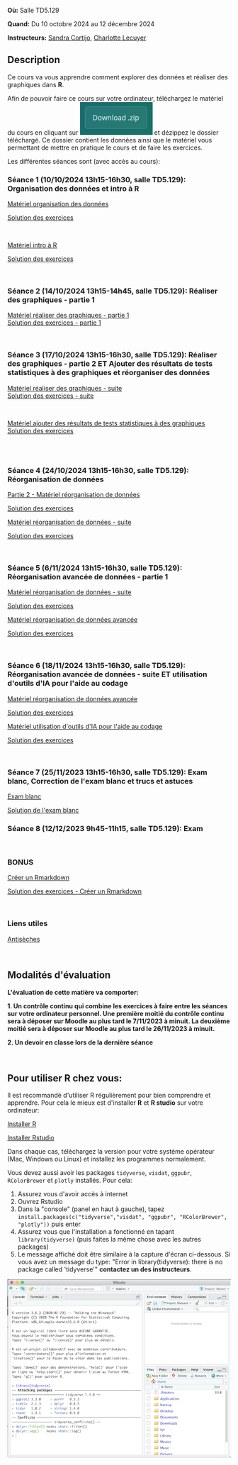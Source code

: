 **Où:** Salle TD5.129 

**Quand:** Du 10 octobre 2024 au 12 décembre 2024

**Instructeurs:** 
[Sandra Cortijo](mailto:sandra.cortijo@cnrs.fr), 
[Charlotte Lecuyer](mailto:charlotte.lecuyer@cnrs.fr)


## Description

Ce cours va vous apprendre comment explorer des données et réaliser des graphiques dans **R**. 

Afin de pouvoir faire ce cours sur votre ordinateur, téléchargez le matériel du cours en cliquant sur ![](logo_download.png) et dézippez le dossier téléchargé. Ce dossier contient les données ainsi que le matériel vous permettant de mettre en pratique le cours et de faire les exercices.



Les différentes séances sont (avec accès au cours):


### Séance 1 (10/10/2024 13h15-16h30, salle TD5.129): Organisation des données et intro à **R**

[Matériel organisation des données](session1_organisation/materiel/organisation_session.html)  

[Solution des exercices](session1_organisation/materiel/organisation_session_solution_exercices.html)

<br>

[Matériel intro à R](session1_organisation/materiel/intro_R.html)  

[Solution des exercices](session1_organisation/materiel/intro_R_solution_exercices)

<br>

### Séance 2 (14/10/2024 13h15-14h45, salle TD5.129): Réaliser des graphiques - partie 1

[Matériel réaliser des graphiques - partie 1](session2_ggplot_1/materiel/ggplot_part1.html)  
[Solution des exercices - partie 1](session2_ggplot_1/materiel/ggplot_part1_exercise_solutions.html)

<br>

### Séance 3 (17/10/2024 13h15-16h30, salle TD5.129): Réaliser des graphiques - partie 2 ET Ajouter des résultats de tests statistiques à des graphiques et réorganiser des données

[Matériel réaliser des graphiques - suite](session3_ggplot_stats/materiel/ggplot_part2.html)  
[Solution des exercices - suite](session3_ggplot_stats/materiel/ggplot_part2_exercise_solutions.html)

<br>

[Matériel ajouter des résultats de tests statistiques à des graphiques](session3_ggplot_stats/materiel/statistiques.html)  
[Solution des exercices](session3_ggplot_stats/materiel/statistiques_solution_exercices.html)  

<br>



<br>

### Séance 4 (24/10/2024 13h15-16h30, salle TD5.129): Réorganisation de données 

[Partie 2 - Matériel réorganisation de données](session3_stats_reorganisation/materiel/reorganisation_donnees.html)  

[Solution des exercices](session3_stats_reorganisation/materiel/reorganisation_donnees_solution_exercices.html)

[Matériel réorganisation de données - suite](session4_reorganisation_suite/materiel/reorganisation_suite.html)  

[Solution des exercices](session4_reorganisation_suite/materiel/reorganisation_suite_solution_exercices.html)


<br>

### Séance 5 (6/11/2024 13h15-16h30, salle TD5.129): Réorganisation avancée de données - partie 1

[Matériel réorganisation de données - suite](session4_reorganisation_suite/materiel/reorganisation_suite.html)  

[Solution des exercices](session4_reorganisation_suite/materiel/reorganisation_suite_solution_exercices.html)



[Matériel réorganisation de données avancée](session5_reorganisation_avancee/materiel/reorganisation_avancee.html) 

[Solution des exercices](session5_reorganisation_avancee/materiel/reorganisation_avancee_solution_exercices.html)

<br>



### Séance 6 (18/11/2024 13h15-16h30, salle TD5.129): Réorganisation avancée de données - suite ET utilisation d'outils d'IA pour l'aide au codage



[Matériel réorganisation de données avancée](session5_reorganisation_avancee/materiel/reorganisation_avancee.html) 

[Solution des exercices](session5_reorganisation_avancee/materiel/reorganisation_avancee_solution_exercices.html)




[Matériel utilisation d'outils d'IA pour l'aide au codage](session5_reorganisation_avancee/materiel/reorganisation_avancee.html) 

[Solution des exercices](session5_reorganisation_avancee/materiel/reorganisation_avancee_solution_exercices.html)

<br>

### Séance 7 (25/11/2023 13h15-16h30, salle TD5.129): Exam blanc, Correction de l'exam blanc et trucs et astuces


[Exam blanc](session6_exam_blanc/exam_blanc.html) 

[Solution de l'exam blanc](session6_exam_blanc/exam_blanc_2023_solution.html)




### Séance 8 (12/12/2023 9h45-11h15, salle TD5.129): Exam



<br>

### BONUS

[Créer un Rmarkdown](Rmarkdown/materiel/rmarkdown_session.html) 

[Solution des exercices - Créer un Rmarkdown](Rmarkdown/materiel/Solution.html)


<br>

### Liens  utiles


[Antisèches](https://www.rstudio.com/resources/cheatsheets/)

<br>

## Modalités d'évaluation

**L'évaluation de cette matière va comporter:**

**1. Un contrôle continu qui combine les exercices à faire entre les séances sur votre ordinateur personnel. Une première moitié du contrôle continu sera à déposer sur Moodle au plus tard le 7/11/2023 à minuit. La deuxième moitié sera à déposer sur Moodle au plus tard le 26/11/2023 à minuit.**



**2. Un devoir en classe lors de la dernière séance**

<br>

## Pour utiliser R chez vous: 
Il est recommandé d'utiliser R régulièrement pour bien comprendre et apprendre. Pour cela le mieux est d'installer **R** et **R studio** sur votre ordinateur:

[Installer R](https://cran.biotools.fr/)

[Installer Rstudio](https://rstudio.com/products/rstudio/download/)

Dans chaque cas, téléchargez la version pour votre système opérateur (Mac, Windows ou Linux) et installez les programmes normalement.

Vous devez aussi avoir les packages `tidyverse`, `visdat`, `ggpubr`, `RColorBrewer` et `plotly` installés. 
Pour cela:
1. Assurez vous d'avoir accès à internet
2. Ouvrez Rstudio
3. Dans la "console" (panel en haut à gauche), tapez `install.packages(c("tidyverse","visdat", "ggpubr", "RColorBrewer", "plotly"))` puis enter
4. Assurez vous que l'installation a fonctionné en tapant `library(tidyverse)` (puis faites la même chose avec les autres packages)
5. Le message affiché doit être similaire à la capture d'écran ci-dessous. Si vous avez un message du type: 
"Error in library(tidyverse): there is no package called 'tidyverse'"
**contactez un des instructeurs**.

![capture d'écran d'un installation correcte](installation_package_instructions.png)






